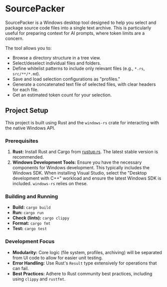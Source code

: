 # SourcePacker

SourcePacker is a Windows desktop tool designed to help you select and package source code files into a single text archive. This is particularly useful for preparing context for AI prompts, where token limits are a concern.

The tool allows you to:
*   Browse a directory structure in a tree view.
*   Select/deselect individual files and folders.
*   Define whitelist patterns to include only relevant files (e.g., `*.rs`, `src/**/*.md`).
*   Save and load selection configurations as "profiles."
*   Generate a concatenated text file of selected files, with clear headers for each file.
*   Get an estimated token count for your selection.

## Project Setup

This project is built using Rust and the `windows-rs` crate for interacting with the native Windows API.

### Prerequisites

1.  **Rust:** Install Rust and Cargo from [rustup.rs](https://rustup.rs/). The latest stable version is recommended.
2.  **Windows Development Tools:** Ensure you have the necessary components for Windows development. This typically includes the Windows SDK. When installing Visual Studio, select the "Desktop development with C++" workload and ensure the latest Windows SDK is included. `windows-rs` relies on these.

### Building and Running

*   **Build:** `cargo build`
*   **Run:** `cargo run`
*   **Check (lints):** `cargo clippy`
*   **Format:** `cargo fmt`
*   **Test:** `cargo test`

### Development Focus

*   **Modularity:** Core logic (file system, profiles, archiving) will be separated from UI code to allow for easier unit testing.
*   **Error Handling:** Use Rust's `Result` type extensively for operations that can fail.
*   **Best Practices:** Adhere to Rust community best practices, including using `clippy` and `rustfmt`.
